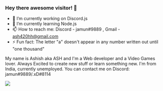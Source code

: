 ### Hey there awesome visitor! 👋

- 🔭 I’m currently working on Discord.js
- 🌱 I’m currently learning Node.js
- 📫 How to reach me: Discord - jamun#9889 , Gmail - ash420hh@gmail.com
- ⚡ Fun fact: The letter "a" doesn't appear in any number written out until "one thousand"

 My name is Ashish aka ASH and I'm a Web developer and a Video Games lover. Always Excited to create new stuff or learn something new. I'm from India, currently unemployed. You can contact me on Discord: jamun#9889/.xD#8114

<img src='https://github-readme-stats.vercel.app/api?username=Ash-6576&&show_icons=true&title_color=ffffff&icon_color=bb2acf&text_color=daf7dc&bg_color=151515'>
